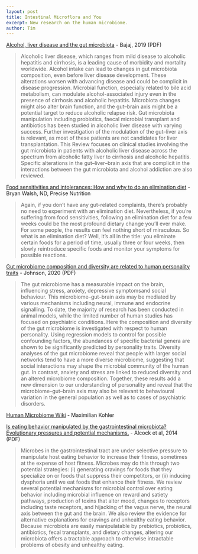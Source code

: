 ```yaml
---
layout: post
title: Intestinal Microflora and You
excerpt: New research on the human microbiome. 
author: Tim
---
```


[Alcohol, liver disease and the gut microbiota](../../../papers/bajaj2019.pdf) - Bajaj, 2019 (PDF)  
> Alcoholic liver disease, which ranges from mild disease to alcoholic hepatitis and cirrhosis, is a leading cause of morbidity and mortality worldwide. Alcohol intake can lead to changes in gut microbiota composition, even before liver disease development. These alterations worsen with advancing disease and could be complicit in disease progression. Microbial function, especially related to bile acid metabolism, can modulate alcohol-associated injury even in the presence of cirrhosis and alcoholic hepatitis. Microbiota changes might also alter brain function, and the gut–brain axis might be a potential target to reduce alcoholic relapse risk. Gut microbiota manipulation including probiotics, faecal microbial transplant and antibiotics has been studied in alcoholic liver disease with varying success. Further investigation of the modulation of the gut–liver axis is relevant, as most of these patients are not candidates for liver transplantation. This Review focuses on clinical studies involving the gut microbiota in patients with alcoholic liver disease across the spectrum from alcoholic fatty liver to cirrhosis and alcoholic hepatitis. Specific alterations in the gut–liver–brain axis that are complicit in the interactions between the gut microbiota and alcohol addiction are also reviewed. 

[Food sensitivities and intolerances: How and why to do an elimination diet](https://www.precisionnutrition.com/elimination-diet) - Bryan Walsh, ND, Precise Nutrition  
> Again, if you don’t have any gut-related complaints, there’s probably no need to experiment with an elimination diet.   Nevertheless, if you’re suffering from food sensitivities, following an elimination diet for a few weeks could be the most profound dietary change you’ll ever make. For some people, the results can feel nothing short of miraculous. So what is an elimination diet?  Well, it’s all in the title: you eliminate certain foods for a period of time, usually three or four weeks, then slowly reintroduce specific foods and monitor your symptoms for possible reactions.

[Gut microbiome composition and diversity are related to human personality traits](../../../papers/Johnson2020.pdf) - Johnson, 2020 (PDF)  
> The gut microbiome has a measurable impact on the brain, influencing stress, anxiety, depressive symptomsand social behaviour. This microbiome–gut–brain axis may be mediated by various mechanisms including neural, immune and endocrine signalling. To date, the majority of research has been conducted in animal models, while the limited number of human studies has focused on psychiatric conditions. Here the composition and diversity of the gut microbiome is investigated with respect to human personality. Using regression models to control for possible confounding factors, the abundances of specific bacterial genera are shown to be significantly predicted by personality traits. Diversity analyses of the gut microbiome reveal that people with larger social networks tend to have a more diverse microbiome, suggesting that social interactions may shape the microbial community of the human gut. In contrast, anxiety and stress are linked to reduced diversity and an altered microbiome composition. Together, these results add a new dimension to our understanding of personality and reveal that the microbiome–gut–brain axis may also be relevant to behavioural variation in the general population as well as to cases of psychiatric disorders.

[Human Microbiome Wiki](https://github.com/MaximilianKohler/HumanMicrobiome/wiki/) - Maximilian Kohler  

[Is eating behavior manipulated by the gastrointestinal microbiota? Evolutionary pressures and potential mechanisms.](../../../papers/alcock2014.pdf) - Alcock et al, 2014 (PDF)  
> Microbes in the gastrointestinal tract are under selective pressure to manipulate host eating behavior to increase their fitness, sometimes at the expense of host fitness. Microbes may do this through two potential strategies: (i) generating cravings for foods that they specialize on or foods that suppress their competitors, or (ii) inducing dysphoria until we eat foods that enhance their fitness. We review several potential mechanisms for microbial control over eating behavior including microbial influence on reward and satiety pathways, production of toxins that alter mood, changes to receptors including taste receptors, and hijacking of the vagus nerve, the neural axis between the gut and the brain. We also review the evidence for alternative explanations for cravings and unhealthy eating behavior. Because microbiota are easily manipulatable by prebiotics, probiotics, antibiotics, fecal transplants, and dietary changes, altering our microbiota offers a tractable approach to otherwise intractable problems of obesity and unhealthy eating.
